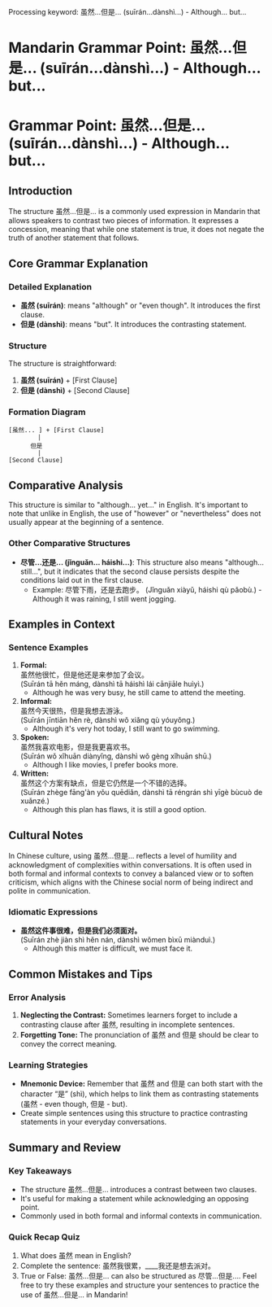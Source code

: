 Processing keyword: 虽然...但是... (suīrán...dànshì...) - Although... but...
# Mandarin Grammar Point: 虽然...但是... (suīrán...dànshì...) - Although... but...
# Grammar Point: 虽然...但是... (suīrán...dànshì...) - Although... but...
## Introduction
The structure 虽然...但是... is a commonly used expression in Mandarin that allows speakers to contrast two pieces of information. It expresses a concession, meaning that while one statement is true, it does not negate the truth of another statement that follows.
## Core Grammar Explanation
### Detailed Explanation
- **虽然 (suīrán)**: means "although" or "even though". It introduces the first clause.
- **但是 (dànshì)**: means "but". It introduces the contrasting statement.
### Structure
The structure is straightforward:
1. **虽然 (suīrán)** + [First Clause]  
2. **但是 (dànshì)** + [Second Clause]
### Formation Diagram
```
[虽然... ] + [First Clause] 
        | 
      但是
        | 
[Second Clause]
```
## Comparative Analysis
This structure is similar to "although... yet..." in English. It's important to note that unlike in English, the use of "however" or "nevertheless" does not usually appear at the beginning of a sentence. 
### Other Comparative Structures
- **尽管...还是... (jǐnguǎn... háishi...)**: This structure also means "although... still...", but it indicates that the second clause persists despite the conditions laid out in the first clause.
  - Example: 尽管下雨，还是去跑步。 (Jǐnguǎn xiàyǔ, háishi qù pǎobù.) - Although it was raining, I still went jogging.
## Examples in Context
### Sentence Examples
1. **Formal:**  
   虽然他很忙，但是他还是来参加了会议。  
   (Suīrán tā hěn máng, dànshì tā háishì lái cānjiāle huìyì.)  
   - Although he was very busy, he still came to attend the meeting.
2. **Informal:**  
   虽然今天很热，但是我想去游泳。  
   (Suīrán jīntiān hěn rè, dànshì wǒ xiǎng qù yóuyǒng.)  
   - Although it's very hot today, I still want to go swimming.
3. **Spoken:**  
   虽然我喜欢电影，但是我更喜欢书。  
   (Suīrán wǒ xǐhuān diànyǐng, dànshì wǒ gèng xǐhuān shū.)  
   - Although I like movies, I prefer books more.
4. **Written:**  
   虽然这个方案有缺点，但是它仍然是一个不错的选择。  
   (Suīrán zhège fāng'àn yǒu quēdiǎn, dànshì tā réngrán shì yīgè bùcuò de xuǎnzé.)  
   - Although this plan has flaws, it is still a good option.
## Cultural Notes
In Chinese culture, using 虽然...但是... reflects a level of humility and acknowledgment of complexities within conversations. It is often used in both formal and informal contexts to convey a balanced view or to soften criticism, which aligns with the Chinese social norm of being indirect and polite in communication.
### Idiomatic Expressions
- **虽然这件事很难，但是我们必须面对。**  
  (Suīrán zhè jiàn shì hěn nán, dànshì wǒmen bìxū miànduì.)  
  - Although this matter is difficult, we must face it.
## Common Mistakes and Tips
### Error Analysis
1. **Neglecting the Contrast:** Sometimes learners forget to include a contrasting clause after 虽然, resulting in incomplete sentences.
2. **Forgetting Tone:** The pronunciation of 虽然 and 但是 should be clear to convey the correct meaning.
### Learning Strategies
- **Mnemonic Device:** Remember that 虽然 and 但是 can both start with the character “是” (shì), which helps to link them as contrasting statements (虽然 - even though, 但是 - but).
- Create simple sentences using this structure to practice contrasting statements in your everyday conversations.
## Summary and Review
### Key Takeaways
- The structure 虽然...但是... introduces a contrast between two clauses.
- It's useful for making a statement while acknowledging an opposing point.
- Commonly used in both formal and informal contexts in communication.
### Quick Recap Quiz
1. What does 虽然 mean in English?
2. Complete the sentence: 虽然我很累，____我还是想去派对。
3. True or False: 虽然...但是... can also be structured as 尽管...但是....
Feel free to try these examples and structure your sentences to practice the use of 虽然...但是... in Mandarin!
